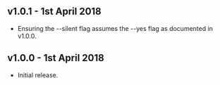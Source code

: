 ## v1.0.1 - 1st April 2018

 * Ensuring the --silent flag assumes the --yes flag as documented in v1.0.0.


## v1.0.0 - 1st April 2018

 * Initial release.
